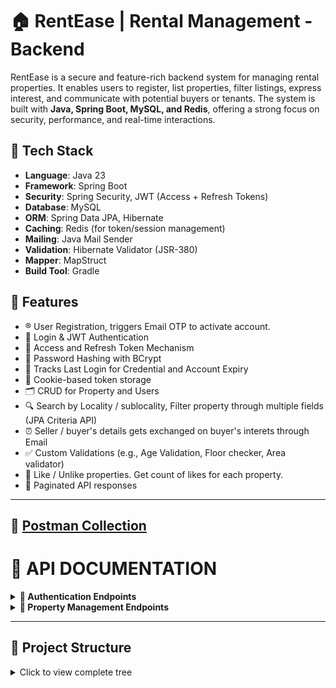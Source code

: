 # 🏠 RentEase | Rental Management - Backend

RentEase is a secure and feature-rich backend system for managing rental properties. It enables users to register, list properties, filter listings, express interest, and communicate with potential buyers or tenants. The system is built with **Java, Spring Boot, MySQL, and Redis**, offering a strong focus on security, performance, and real-time interactions.

## 🔧 Tech Stack

- **Language**: Java 23
- **Framework**: Spring Boot
- **Security**: Spring Security, JWT (Access + Refresh Tokens)
- **Database**: MySQL
- **ORM**: Spring Data JPA, Hibernate
- **Caching**: Redis (for token/session management)
- **Mailing**: Java Mail Sender 
- **Validation**: Hibernate Validator (JSR-380)
- **Mapper**: MapStruct
- **Build Tool**: Gradle

## 🚀 Features

- ®️ User Registration, triggers Email OTP to activate account.
- 🔐 Login & JWT Authentication
- 🔁 Access and Refresh Token Mechanism
- 🧂 Password Hashing with BCrypt
- 🧠 Tracks Last Login for Credential and Account Expiry
- 🍪 Cookie-based token storage
- 🗂️ CRUD for Property and Users
- 🔍 Search by Locality / sublocality, Filter property through multiple fields (JPA Criteria API)
- ⏰ Seller / buyer's details gets exchanged on buyer's interets through Email
- ✅ Custom Validations (e.g., Age Validation, Floor checker, Area validator)
- 🩷 Like / Unlike properties. Get count of likes for each property.
- 📃 Paginated API responses
  
---
## 🔗 [Postman Collection](https://www.postman.com/gurunat16/workspace/rentease-backend/collection/42371256-62dd98d8-b103-47f7-8a5b-18b852c0d33a?action=share&creator=42371256)

# 📃 API DOCUMENTATION
<details>
<summary><strong> 🔐 Authentication Endpoints </strong></summary>
   
### 1. **LOGIN** 

**POST** `/auth/login` 

Authenticate a user - returns access and refresh tokens as cookies.
Include the following properties as *body*:

- `username` - String - Required  
- `password` - String - Required  

#### Request Body
```json
{
    "username": "john_doe123",
    "password": "Abc@1234"
}
```
#### Response(200 OK)
*Tokens generated and returned as cookies.*
 - `accessToken` - Short lived token
 - `refreshToken` - Long lived token
```json
{
    "status": "Success",
    "message": "Tokens generated",
    "payload": {
        "sub": <Token subject>,
        "iat": <Issued at time>,
        "exp": <Expiry time>
    }
}
```

**Tokens at Cookies after login**
![Tokens at Cookies](./screenshots/Tokens%20at%20Cookies%20after%20login.png)

#### Response(401 UNAUTHORIZED)
*Authentication failed due to invalid username or password.*
```json
{
    "code": 401,
    "status": "Unauthorized",
    "message": "Bad Credentials. Authentication failed.",
    "Validation Error": "Invalid username or password"
}
```

#### Response(403 FORBIDDEN)
*The account is locked by default. Email verification is required to activate the account.*
```
{
    "code": 403,
    "status": "Forbidden",
    "message": "Account is locked.",
    "Recovery": "Verify Email OTP to unlock account."
}
```

### 2. **REGISTER** 

**POST**	`/auth/signup`

Register a new user. 
Include the following properties as *body*:

- `firstName` - String - Required  
- `lastName` - String - Optional  
- `dateOfBirth` - LocalDate - Required  
- `gender` - String - Required  
- `username` - String - Required  
- `password` - String - Required  
- `confirmPassword` - String - Required  
- `email` - String - Required  
- `phoneNumber` - String - Required  

#### Request Body JSON
```json
{
    "firstName": "John",
    "lastName": "Doe",
    "dateOfBirth": "1995-08-15",
    "gender": "Male",
    "username": "john_doe123",
    "password": "Abc@1234",
    "confirmPassword": "Abc@1234",
    "email": "john.doe@example.com",
    "phoneNumber": "+911234567890"
}
```

#### Response(200 OK)
*User registration completed successfully.*
```json
{
    "code": 201,
    "status": "Created",
    "message": "User registered successfully. Please verify your email.",
    "Details": "John"
}
```

#### Response(409 CONFLICT)
*Occurs when the Username, Email ID, or Phone Number already exists in the system.*
```json
{
    "code": 409,
    "status": "Conflict",
    "message": "Username already in use.",
    "Recovery": "Retry with different username."
}

{
    "code": 409,
    "status": "Conflict",
    "message": "Email ID already in use.",
    "Recovery": "Try login with existing account."
}

{
    "code": 409,
    "status": "Conflict",
    "message": "Phone Number already in use.",
    "Recovery": "Try login with existing account."
}
```

#### Response(400 BAD REQUEST)
*Registartion failed due to password - confirm password mismatch.*
```json
{
    "code": 400,
    "status": "Bad Request",
    "message": "Password - Confirm Password Mismatch",
    "Recovery": "Password and Confirm Password should be same."
}
```

### 3. **UPDATE** 

**POST**	`/auth/update`

Update user profile details. Authentication required.
Include the following properties as *body*:

- `firstName` - String - Required  
- `lastName` - String - Optional  
- `gender` - String - Required  
- `dateOfBirth` - LocalDate - Required  

#### Request Body JSON
```json
{
    "firstName": "Johnny",
    "lastName": "Doe",
    "gender": "Male",
    "dateOfBirth": "1995-09-15"
}
```

#### Response(200 OK)
*User details updated successfully.*
```json
{
    "code": 200,
    "status": "OK",
    "message": "User Profile updated successfully",
    "Details": "Johnny"
}
```

### 4. **CHANGE PASSWORD** 

**POST**	`/auth/changePassword`

Change user password. Authentication required.
Include the following properties as *body*:

- `oldPassword` - String - Required  
- `password` - String - Required  
- `confirmPassword` - String - Required  

#### Request Body JSON
```json
{
    "oldPassword": "Abc@1234",
    "password": "New@Pass2",
    "confirmPassword": "New@Pass2"
}

```
#### Response(200 OK)
*User password updated successfully.*
```json
{
    "code": 200,
    "status": "OK",
    "message": "Change Password request processed successfully.",
    "Details": "Johnny"
}
```

#### Response(403 FORBIDDEN)
*The provided old password is incorrect.*
```json
{
    "code": 403,
    "status": "Forbidden",
    "message": "Old Password - Incorrect",
    "Recovery": "Enter correct Old Password"
}
```

#### Response(400 BAD REQUEST)
*Updation failed due to password - confirm password mismatch.*
```json
{
    "code": 400,
    "status": "Bad Request",
    "message": "Password - Confirm Password Mismatch",
    "Recovery": "Password and Confirm Password should be same."
}
```

### 5. **PROFILE** 

**GET**	`/auth/profile`

Returns the logged-in user's profile. Authentication required. 

#### Response(200 OK)
*User profile retrieved successfully.*
```json
{
    "code": 200,
    "status": "OK",
    "message": "User profile fetch successful.",
    "Details": {
      "firstName": "Johnny",
      "lastName": "Doe",
      "dateOfBirth": "1995-09-15",
      "gender": "Male",
      "username": "john_doe123",
      "email": "john.doe@example.com",
      "isEmailVerified": true,
      "phoneNumber": "+911234567890",
      "isPhoneNumberVerified": true
}
```

### 6. **DELETE** 

**DELETE**	`/auth/delete`

Deletes the logged-in user's account. Authentication required.

#### Response(200 OK)
*User profile deleted successfully.*
```json
{
    "code": 200,
    "status": "OK",
    "message": "Profile Deleted SuccessFully.",
    "Home": "/app/properties"
}
```

### 7. **GENERATE NEW TOKEN** 

**POST**	`/auth/refreshToken`	

Refresh JWT token - returns access and refresh tokens. 
Include the following properties as *body*:

- `refreshToken` - String - Required  

#### Request Body JSON
```json
{
  "refreshToken": "eyJhbGciOiJIUzI1NiIsInR5cCI6IkpXVCJ9..."
}
```
#### Response(200 OK)
*New access and refresh tokens generated successfully and returned as cookies upon valid refresh token submission.*
```json
{
    "status": "Success",
    "message": "Tokens generated",
    "payload": {
        "sub": "<Token Subject>",
        "iat": <Issued at time>,
        "exp": <Expiry time>
    }
}
```

### 8. **TRIGGER OTP** 

**POST**	`/auth/sendOTP`

Send OTP to email for verification.
Include the following properties as *body*:

- `email` - String - Required

#### Request Body JSON
```json
{
  "email": "john.doe@example.com"
}
```
#### Response(200 OK)
*User email already verified.*
```json
{
    "code": 200,
    "status": "OK",
    "message": "Email Id already verified.",
    "Action": "Continue looking for properties."
}
```
#### Response(200 OK)
*Email OTP sent successfully.*
```json
{
    "code": 200,
    "status": "OK",
    "message": "OTP sent to email successfully.",
    "Action": "Verify the OTP"
}
```

### 9. **VERIFY OTP** 

**POST**	`/auth/verifyEmailOTP`

Verify OTP received on email. 
Include the following properties as *body*:

- `email` - String - Required  
- `otp` - String - Required  

#### Request Body JSON
```json
{
  "email": "john.doe@example.com",
  "otp": "123456"
}
```
#### Response(200 OK)
*Email OTP verified successfully, and the account has been activated.*
```json
{
    "code": 200,
    "status": "OK",
    "message": "Email verified successfully.",
    "Details": "Johnny"
}
```
#### Response(400 BAD REQUEST)
*Invalid or Expired OTP entered.*
```json
{
    "code": 400,
    "status": "Bad Request",
    "message": "Invalid or Expired OTP",
    "Recovery": "Try hitting /auth/sendOTP"
}
```

## Common Validation Error Response

```json
{
    "code": <HttpStatus Code>,
    "status": <HttpStatus Status>,
    "message": "Validation check failed.",
    "Validation Errors": [
        <Error Messages>
    ]
}
```

**User Registration Validation**
![Validations at User Registration](./screenshots/User%20Validation%20Errors.png)

**Custom Age Validation**
![Age Validation](./screenshots/Validation%20of%20data.png)

</details>

<details>
<summary><strong> 🔐 Property Management Endpoints </strong></summary>
  
### 1. **ADD PROPERTY** 

**POST** `/app/add`

Registers a new property with validated details provided. Authentication required.
Include the following properties as *body*:

<details>
<summary>Click to view all fields</summary>

- `title` - String - Required  
- `description` - String - Required  
- `address` - Object - Required  
  - `fullAddress` - String - Required  
  - `subLocality` - String - Required  
  - `locality` - String - Required  
  - `city` - String - Required  
  - `state` - String - Required  
  - `pinCode` - Integer - Required  
  - `latitude` - Double - Required  
  - `longitude` - Double - Required  
- `price` - Object - Required  
  - `expectedPrice` - Double - Required  
  - `isPriceNegotiable` - Boolean - Required  
  - `securityDeposit` - Double - Required  
  - `callForPrice` - Boolean - Required  
  - `bookingAmount` - Double - Optional  
  - `maintenanceFee` - Double - Optional  
  - `maintenanceFeeCycle` - Integer - Optional  
- `bedrooms` - Integer - Required  
- `bathrooms` - Integer - Required  
- `isAttachedBathroom` - Boolean - Required  
- `balconies` - Integer - Required  
- `isAttachedBalcony` - Boolean - Required  
- `propertyFloor` - Integer - Required  
- `totalFloor` - Integer - Required  
- `facing` - String - Required  
- `isMainRoadFacing` - Boolean - Required  
- `buildUpArea` - Integer - Required  
- `carpetArea` - Integer - Required  
- `propertyAge` - Integer - Required  
- `availableFrom` - String (yyyy-MM-dd) - Required  
- `noticePeriodInMonths` - Integer - Required  
- `gatedSecurity` - Boolean - Required  
- `gym` - Boolean - Required  
- `onlyVeg` - Boolean - Required  
- `amenities` - Set<Integer> - Optional (Refer to amenity ID-name map below)  
- `preferredTenants` - Set<PreferredTenants> - Required  
  - PreferredTenants values: `ANYONE`, `FAMILY`, `BACHELOR_MALE`, `BACHELOR_FEMALE`, `COMPANY` 
- `propertyCategory` - PropertyCategory  - Required  
  - PropertyCategory values: `COMMERCIAL`, `RESIDENTIAL`  
- `waterSupply` - WaterSupply  - Required  
  - WaterSupply values: `CORPORATION`, `BOREWELL`, `BOTH`  
- `listingCategory` - ListingCategory - Required  
  - ListingCategory values: `RENT_OR_LEASE`, `SALE`, `PG_OR_HOSTEL`  
- `propertyType` - PropertyType - Required  
  - PropertyType values: `FLAT_OR_APARTMENT`, `RESIDENTIAL_HOUSE`, `VILLA`, `STUDIO_APARTMENT`, `OFFICE_SPACE`, `SHOP`, `SHOWROOM`, `WAREHOUSE_OR_GODOWN`, `INDUSTRY`, `AGRICULTURAL`  
- `furnishedStatus` - FurnishedStatus - Required  
  - FurnishedStatus values: `FURNISHED`, `UNFURNISHED`, `SEMI_FURNISHED`  
- `possessionStatus` - PossessionStatus - Required  
  - PossessionStatus values: `UNDER_CONSTRUCTION`, `READY_TO_MOVE`  
- `parking` - Parking - Required  
  - Parking values: `CAR`, `BIKE`, `BOTH`, `NONE`
</details>

**AMENTIY TABLE**
 ```
| ID | Amenity                |
| -- | ---------------------- |
| 1  | Lift                   |
| 2  | Internet Services      |
| 3  | Air Conditioner        |
| 4  | Club House             |
| 5  | Intercom               |
| 6  | Children Play Area     |
| 7  | Fire Safety            |
| 8  | Servant Room           |
| 9  | Shopping Center        |
| 10 | Gas Pipeline           |
| 11 | Park                   |
| 12 | Rain Water Harvesting  |
| 13 | Sewage Treatment Plant |
| 14 | House Keeping          |
| 15 | Power Backup           |
| 16 | Visitor Parking        |
```

#### Request Body

<details>
<summary>Click to expand</summary>
  
```json
{
  "title": "Spacious 2BHK near Palace",
  "description": "A beautiful and spacious 2BHK apartment with all modern amenities, close to metro and schools.",
  "address": {
    "fullAddress": "No. 24, Sunrise Residency, MG Road, Near Metro Station",
    "subLocality": "Indira Nagar",
    "locality": "MG Road",
    "city": "Bangalore",
    "state": "Karnataka",
    "pinCode": 560001,
    "latitude": 12.9716,
    "longitude": 77.5946
  },
  "price": {
    "expectedPrice": 25000.0,
    "isPriceNegotiable": true,
    "securityDeposit": 50000.0,
    "callForPrice": false,
    "bookingAmount": 10000.0,
    "maintenanceFee": 1500.0,
    "maintenanceFeeCycle": 1
  },
  "bedrooms": 2,
  "bathrooms": 2,
  "isAttachedBathroom": true,
  "balconies": 1,
  "isAttachedBalcony": true,
  "propertyFloor": 3,
  "totalFloor": 5,
  "facing": "East",
  "isMainRoadFacing": false,
  "buildUpArea": 1200,
  "carpetArea": 1000,
  "propertyAge": 5,
  "availableFrom": "2025-06-01",
  "noticePeriodInMonths": 2,
  "gatedSecurity": true,
  "gym": true,
  "onlyVeg": false,
  "amenities": [1, 2, 3],
  "preferredTenants": ["FAMILY", "BACHELOR_FEMALE"],
  "propertyCategory": "RESIDENTIAL",
  "waterSupply": "BOTH",
  "listingCategory": "RENT_OR_LEASE",
  "propertyType": "FLAT_OR_APARTMENT",
  "furnishedStatus": "SEMI_FURNISHED",
  "possessionStatus": "READY_TO_MOVE",
  "parking": "BOTH"
}

```
</details>

#### Response(200 OK)
*Property created successfully.*
```json
{
    "code": 201,
    "status": "Created",
    "message": "Property created successfully.",
    "Details": "Spacious 2BHK near Palace"
}
```

#### Response(400 BAD REQUEST)
*Invalid Amenity ID given.*
```json
{
    "code": 400,
    "status": "Bad Request",
    "message": "Amenity not found.",
    "Recovery": "Try providing the correct amenity Id."
}
```

#### Response(400 BAD REQUEST)
*Duplicate property cannot be created.*
```json
{
    "code": 400,
    "status": "Bad Request",
    "message": "Duplicate Entry found.",
    "Recovery": "Try adding different entry. Not the same one 🙃."
}
```

### 2. **EDIT PROPERTY** 

**POST** `/app/edit`

Updates an existing and own property's information. Authentication required.
Include the following properties as *body*:

<details>
<summary>Click to view all fields</summary>
  
- `id` - Integer - Required  
- `title` - String - Required  
- `description` - String - Required  
- `address` - Object - Required  
  - `fullAddress` - String - Required  
  - `subLocality` - String - Required  
  - `locality` - String - Required  
  - `city` - String - Required  
  - `state` - String - Required  
  - `pinCode` - Integer - Required  
  - `latitude` - Double - Required  
  - `longitude` - Double - Required  
- `price` - Object - Required  
  - `expectedPrice` - Double - Required  
  - `isPriceNegotiable` - Boolean - Required  
  - `securityDeposit` - Double - Required  
  - `callForPrice` - Boolean - Required  
  - `bookingAmount` - Double - Optional  
  - `maintenanceFee` - Double - Optional  
  - `maintenanceFeeCycle` - Integer - Optional  
- `bedrooms` - Integer - Required  
- `bathrooms` - Integer - Required  
- `isAttachedBathroom` - Boolean - Required  
- `balconies` - Integer - Required  
- `isAttachedBalcony` - Boolean - Required  
- `propertyFloor` - Integer - Required  
- `totalFloor` - Integer - Required  
- `facing` - String - Required  
- `isMainRoadFacing` - Boolean - Required  
- `buildUpArea` - Integer - Required  
- `carpetArea` - Integer - Required  
- `propertyAge` - Integer - Required  
- `availableFrom` - String (yyyy-MM-dd) - Required  
- `noticePeriodInMonths` - Integer - Required  
- `gatedSecurity` - Boolean - Required  
- `gym` - Boolean - Required  
- `onlyVeg` - Boolean - Required  
- `amenities` - Set<Integer> - Optional (Refer to amenity ID-name map below)  
- `preferredTenants` - Set<PreferredTenants> - Required  
  - PreferredTenants values: `ANYONE`, `FAMILY`, `BACHELOR_MALE`, `BACHELOR_FEMALE`, `COMPANY` 
- `propertyCategory` - PropertyCategory  - Required  
  - PropertyCategory values: `COMMERCIAL`, `RESIDENTIAL`  
- `waterSupply` - WaterSupply  - Required  
  - WaterSupply values: `CORPORATION`, `BOREWELL`, `BOTH`  
- `listingCategory` - ListingCategory - Required  
  - ListingCategory values: `RENT_OR_LEASE`, `SALE`, `PG_OR_HOSTEL`  
- `propertyType` - PropertyType - Required  
  - PropertyType values: `FLAT_OR_APARTMENT`, `RESIDENTIAL_HOUSE`, `VILLA`, `STUDIO_APARTMENT`, `OFFICE_SPACE`, `SHOP`, `SHOWROOM`, `WAREHOUSE_OR_GODOWN`, `INDUSTRY`, `AGRICULTURAL`  
- `furnishedStatus` - FurnishedStatus - Required  
  - FurnishedStatus values: `FURNISHED`, `UNFURNISHED`, `SEMI_FURNISHED`  
- `possessionStatus` - PossessionStatus - Required  
  - PossessionStatus values: `UNDER_CONSTRUCTION`, `READY_TO_MOVE`  
- `parking` - Parking - Required  
  - Parking values: `CAR`, `BIKE`, `BOTH`, `NONE`
 
</details>
 
**AMENTIY TABLE**
```
| ID | Amenity                |
| -- | ---------------------- |
| 1  | Lift                   |
| 2  | Internet Services      |
| 3  | Air Conditioner        |
| 4  | Club House             |
| 5  | Intercom               |
| 6  | Children Play Area     |
| 7  | Fire Safety            |
| 8  | Servant Room           |
| 9  | Shopping Center        |
| 10 | Gas Pipeline           |
| 11 | Park                   |
| 12 | Rain Water Harvesting  |
| 13 | Sewage Treatment Plant |
| 14 | House Keeping          |
| 15 | Power Backup           |
| 16 | Visitor Parking        |
```

#### Request Body

<details>
<summary>Click to expand</summary>
  
```json
{
  "id": 100,
  "title": "Spacious 2BHK near Mall",
  "description": "A beautiful and spacious 2BHK apartment with all modern amenities, close to metro and schools.",
  "address": {
    "fullAddress": "No. 24, Sunrise Residency, MG Road, Near Metro Station",
    "subLocality": "Indira Nagar",
    "locality": "MG Road",
    "city": "Bangalore",
    "state": "Karnataka",
    "pinCode": 560001,
    "latitude": 12.9716,
    "longitude": 77.5946
  },
  "price": {
    "expectedPrice": 50000.0,
    "isPriceNegotiable": true,
    "securityDeposit": 100000.0,
    "callForPrice": false,
    "bookingAmount": 15000.0,
    "maintenanceFee": 3000.0,
    "maintenanceFeeCycle": 2
  },
  "bedrooms": 2,
  "bathrooms": 2,
  "isAttachedBathroom": true,
  "balconies": 1,
  "isAttachedBalcony": true,
  "propertyFloor": 3,
  "totalFloor": 6,
  "facing": "East",
  "isMainRoadFacing": false,
  "buildUpArea": 1200,
  "carpetArea": 1000,
  "propertyAge": 5,
  "availableFrom": "2025-06-01",
  "noticePeriodInMonths": 2,
  "gatedSecurity": true,
  "gym": true,
  "onlyVeg": false,
  "amenities": [1, 2, 3],
  "preferredTenants": ["FAMILY", "BACHELOR_FEMALE"],
  "propertyCategory": "RESIDENTIAL",
  "waterSupply": "BOTH",
  "listingCategory": "RENT_OR_LEASE",
  "propertyType": "FLAT_OR_APARTMENT",
  "furnishedStatus": "SEMI_FURNISHED",
  "possessionStatus": "READY_TO_MOVE",
  "parking": "BOTH"
}

```

</details>

#### Response(200 OK)
*Property updated successfully.*
```json
{
    "code": 200,
    "status": "OK",
    "message": "Property updated successfully.",
    "Details": "Spacious 2BHK near Mall"
}
```

#### Response(400 BAD REQUEST)
*Invalid Amenity ID given.*
```json
{
    "code": 400,
    "status": "Bad Request",
    "message": "Amenity not found.",
    "Recovery": "Try providing the correct amenity Id."
}
```

#### Response(400 BAD REQUEST)
*Try editing others or non-existing property.*
```json
{
    "code": 400,
    "status": "Bad Request",
    "message": "Property with that Id doesn't exists.",
    "Recovery": "Confirm the property Id."
}
```

### 3. **VIEW PROPERTY DETAILS** 

**POST** `/app/view`

Retrieves detailed information about a specific property using its ID. Authentication required.
Include the following properties as *body*:

- `id` - Integer - Required  

#### Request Body
```json
{
  "id": 100
}
```

#### Response(200 OK)
*Property details fetched successfully.*

<details>
<summary>Click to expand</summary>
  
```json
{
    "code": 200,
    "status": "OK",
    "message": "Property fetched successfully.",
    "Details": {
        "id": 100,
        "title": "Spacious 2BHK near Mall",
        "description": "A beautiful and spacious 2BHK apartment with all modern amenities, close to metro and schools.",
        "address": {
            "fullAddress": "No. 24, Sunrise Residency, MG Road, Near Metro Station",
            "subLocality": "Indira Nagar",
            "locality": "MG Road",
            "city": "Bangalore",
            "state": "Karnataka",
            "pinCode": 560001,
            "latitude": 12.9716,
            "longitude": 77.5946
        },
        "price": {
            "expectedPrice": 50000.0,
            "isPriceNegotiable": true,
            "securityDeposit": 100000.0,
            "callForPrice": false,
            "bookingAmount": 15000.0,
            "maintenanceFee": 3000.0,
            "maintenanceFeeCycle": 2
        },
        "bedrooms": 2,
        "bathrooms": 2,
        "isAttachedBathroom": true,
        "balconies": 1,
        "isAttachedBalcony": true,
        "propertyFloor": 3,
        "totalFloor": 6,
        "facing": "East",
        "isMainRoadFacing": false,
        "buildUpArea": 1200,
        "carpetArea": 1000,
        "propertyAge": 5,
        "availableFrom": "2025-06-01",
        "noticePeriodInMonths": 2,
        "gatedSecurity": true,
        "gym": true,
        "onlyVeg": false,
        "amenities": [
            "Air Conditioner",
            "Internet Services",
            "Lift"
        ],
        "preferredTenants": [
            "BACHELOR_FEMALE",
            "FAMILY"
        ],
        "propertyCategory": "RESIDENTIAL",
        "waterSupply": "BOTH",
        "listingCategory": "RENT_OR_LEASE",
        "propertyType": "FLAT_OR_APARTMENT",
        "furnishedStatus": "SEMI_FURNISHED",
        "possessionStatus": "READY_TO_MOVE",
        "parking": "BOTH"
    }
}
```

</details>

#### Response(400 BAD REQUEST)
*Try fetching non-existing property.*
```json
{
    "code": 400,
    "status": "Bad Request",
    "message": "Property with that Id doesn't exists.",
    "Recovery": "Confirm the property Id."
}
```

### 4. **VIEW MY PROPERTIES** 

**GET** `/app/myProperties`

Returns a paginated list of all properties added by that user. Authentication required.
Include the following properties as *query parameters*:

- `page` - Integer - Optional  
- `size` - Integer - Optional
- `sort` - String  - Optional (can be used multiple times for multi-field sorting)

**Default Values(If not provided)**
- `page` : 0  
- `size` : 20
- `sort` : No sorting applied

#### Request URL
```json
{
    GET /app/myProperties?page=0&size=6&sort=price.expectedPrice,desc&sort=bedrooms,asc
}
```

#### Response(200 OK)
*Fetched all properties of the user with pageable support.*

<details>
<summary>Click to expand</summary>
  
```json
{
    "code": 200,
    "status": "OK",
    "message": "Your Properties fetched successfully.",
    "Details": {
        "content": [
            {
                "id": 100,
                "title": "Spacious 2BHK near Mall",
                "description": "A beautiful and spacious 2BHK apartment with all modern amenities, close to metro and schools.",
                "address": {
                    "fullAddress": "No. 24, Sunrise Residency, MG Road, Near Metro Station",
                    "subLocality": "Indira Nagar",
                    "locality": "MG Road",
                    "city": "Bangalore",
                    "state": "Karnataka",
                    "pinCode": 560001,
                    "latitude": 12.9716,
                    "longitude": 77.5946
                },
                "price": {
                    "expectedPrice": 50000.0,
                    "isPriceNegotiable": true,
                    "securityDeposit": 100000.0,
                    "callForPrice": false,
                    "bookingAmount": 15000.0,
                    "maintenanceFee": 3000.0,
                    "maintenanceFeeCycle": 2
                },
                "bedrooms": 2,
                "bathrooms": 2,
                "isAttachedBathroom": true,
                "balconies": 1,
                "isAttachedBalcony": true,
                "propertyFloor": 3,
                "totalFloor": 6,
                "facing": "East",
                "isMainRoadFacing": false,
                "buildUpArea": 1200,
                "carpetArea": 1000,
                "propertyAge": 5,
                "availableFrom": "2025-06-01",
                "noticePeriodInMonths": 2,
                "gatedSecurity": true,
                "gym": true,
                "onlyVeg": false,
                "amenities": [
                    "Air Conditioner",
                    "Internet Services",
                    "Lift"
                ],
                "preferredTenants": [
                    "BACHELOR_FEMALE",
                    "FAMILY"
                ],
                "propertyCategory": "RESIDENTIAL",
                "waterSupply": "BOTH",
                "listingCategory": "RENT_OR_LEASE",
                "propertyType": "FLAT_OR_APARTMENT",
                "furnishedStatus": "SEMI_FURNISHED",
                "possessionStatus": "READY_TO_MOVE",
                "parking": "BOTH"
            }
        ],
        "pageable": {
            "pageNumber": 0,
            "pageSize": 6,
            "sort": {
                "empty": false,
                "unsorted": false,
                "sorted": true
            },
            "offset": 0,
            "unpaged": false,
            "paged": true
        },
        "last": true,
        "totalElements": 1,
        "totalPages": 1,
        "first": true,
        "size": 6,
        "number": 0,
        "sort": {
            "empty": false,
            "unsorted": false,
            "sorted": true
        },
        "numberOfElements": 1,
        "empty": false
    }
}
```

</details>

#### Response(400 BAD REQUEST)
*Occurs when the user not listed any property.*
```json
{
    "code": 400,
    "status": "Bad Request",
    "message": "You haven't listed any property.",
    "Recovery": "Add your first property for free by clicking '+' button."
}
```

### 5. **VIEW ALL PROPERTIES** 

**GET** `/app/properties`

Returns a paginated list of all active properties listed on the platform.
Include the following properties as *query parameters*:

- `page` - Integer - Optional  
- `size` - Integer - Optional
- `sort` - String  - Optional (can be used multiple times for multi-field sorting)

**Default Values(If not provided)**
- `page` : 0  
- `size` : 20
- `sort` : No sorting applied

#### Request URL
```json
{
    GET /app/properties?page=0&size=6&sort=price.expectedPrice,desc&sort=bedrooms,asc
}
```

#### Response(200 OK)
*Fetched all properties available on the platform with pageable support.*

<details>
<summary>Click to expand</summary>
  
```json
{
    "code": 200,
    "status": "OK",
    "message": "Properties fetched successfully.",
    "Details": {
        "content": [
            {
                "id": 47,
                "title": "3BHK Villa",
                "description": "Spacious and well-ventilated property located near Guindy with easy access to all essentials.",
                "address": {
                    "fullAddress": "No. 862, Garden Street",
                    "subLocality": "Arcot Road",
                    "locality": "Ambattur",
                    "city": "Chennai",
                    "state": "Tamilnadu",
                    "pinCode": 600009,
                    "latitude": 12.885935,
                    "longitude": 80.207968
                },
                "price": {
                    "expectedPrice": 199262.0,
                    "isPriceNegotiable": false,
                    "securityDeposit": 484186.0,
                    "callForPrice": false,
                    "bookingAmount": 71869.0,
                    "maintenanceFee": 9048.0,
                    "maintenanceFeeCycle": 4
                },
                "bedrooms": 2,
                "bathrooms": 3,
                "isAttachedBathroom": false,
                "balconies": 2,
                "isAttachedBalcony": false,
                "propertyFloor": 1,
                "totalFloor": 2,
                "facing": "West",
                "isMainRoadFacing": true,
                "buildUpArea": 3246,
                "carpetArea": 627,
                "propertyAge": 3,
                "availableFrom": "2025-07-01",
                "noticePeriodInMonths": 2,
                "gatedSecurity": false,
                "gym": true,
                "onlyVeg": false,
                "amenities": [
                    "Fire Safety",
                    "Visitor Parking",
                    "Rain Water Harvesting",
                    "Intercom"
                ],
                "preferredTenants": [
                    "COMPANY",
                    "FAMILY"
                ],
                "propertyCategory": "RESIDENTIAL",
                "waterSupply": "BOTH",
                "listingCategory": "SALE",
                "propertyType": "VILLA",
                "furnishedStatus": "SEMI_FURNISHED",
                "possessionStatus": "UNDER_CONSTRUCTION",
                "parking": "NONE"
            },
            {
                "id": 34,
                "title": "2BHK Apartment",
                "description": "Spacious and well-ventilated property located near T. Nagar with easy access to all essentials.",
                "address": {
                    "fullAddress": "No. 946, Sunset Street",
                    "subLocality": "ECR",
                    "locality": "Kodambakkam",
                    "city": "Chennai",
                    "state": "Tamilnadu",
                    "pinCode": 600059,
                    "latitude": 12.910196,
                    "longitude": 80.20698
                },
                "price": {
                    "expectedPrice": 198586.0,
                    "isPriceNegotiable": true,
                    "securityDeposit": 607815.0,
                    "callForPrice": true,
                    "bookingAmount": 58664.0,
                    "maintenanceFee": 9682.0,
                    "maintenanceFeeCycle": 3
                },
                "bedrooms": 4,
                "bathrooms": 1,
                "isAttachedBathroom": false,
                "balconies": 0,
                "isAttachedBalcony": false,
                "propertyFloor": 5,
                "totalFloor": 12,
                "facing": "West",
                "isMainRoadFacing": false,
                "buildUpArea": 6282,
                "carpetArea": 2167,
                "propertyAge": 29,
                "availableFrom": "2025-06-02",
                "noticePeriodInMonths": 2,
                "gatedSecurity": false,
                "gym": false,
                "onlyVeg": false,
                "amenities": [
                    "Servant Room",
                    "Fire Safety",
                    "House Keeping"
                ],
                "preferredTenants": [
                    "BACHELOR_MALE"
                ],
                "propertyCategory": "RESIDENTIAL",
                "waterSupply": "CORPORATION",
                "listingCategory": "PG_OR_HOSTEL",
                "propertyType": "WAREHOUSE_OR_GODOWN",
                "furnishedStatus": "SEMI_FURNISHED",
                "possessionStatus": "READY_TO_MOVE",
                "parking": "BIKE"
            },
            {
                "id": 44,
                "title": "1BHK Villa",
                "description": "Beautifully constructed property located near T. Nagar with easy access to all essentials.",
                "address": {
                    "fullAddress": "No. 564, Lake View Street",
                    "subLocality": "Poonamallee High Road",
                    "locality": "Mylapore",
                    "city": "Chennai",
                    "state": "Tamilnadu",
                    "pinCode": 600009,
                    "latitude": 12.880334,
                    "longitude": 80.20258
                },
                "price": {
                    "expectedPrice": 197701.0,
                    "isPriceNegotiable": true,
                    "securityDeposit": 449998.0,
                    "callForPrice": false,
                    "bookingAmount": 38482.0,
                    "maintenanceFee": 14128.0,
                    "maintenanceFeeCycle": 4
                },
                "bedrooms": 1,
                "bathrooms": 2,
                "isAttachedBathroom": true,
                "balconies": 2,
                "isAttachedBalcony": true,
                "propertyFloor": 0,
                "totalFloor": 3,
                "facing": "East",
                "isMainRoadFacing": false,
                "buildUpArea": 7356,
                "carpetArea": 565,
                "propertyAge": 19,
                "availableFrom": "2025-07-02",
                "noticePeriodInMonths": 3,
                "gatedSecurity": true,
                "gym": true,
                "onlyVeg": true,
                "amenities": [
                    "House Keeping",
                    "Visitor Parking",
                    "Internet Services",
                    "Rain Water Harvesting",
                    "Gas Pipeline",
                    "Children Play Area",
                    "Shopping Center"
                ],
                "preferredTenants": [
                    "BACHELOR_MALE"
                ],
                "propertyCategory": "COMMERCIAL",
                "waterSupply": "BOTH",
                "listingCategory": "SALE",
                "propertyType": "RESIDENTIAL_HOUSE",
                "furnishedStatus": "UNFURNISHED",
                "possessionStatus": "READY_TO_MOVE",
                "parking": "CAR"
            },
            {
                "id": 25,
                "title": "Studio House",
                "description": "Spacious and well-ventilated property located near Guindy with easy access to all essentials.",
                "address": {
                    "fullAddress": "No. 968, Garden Street",
                    "subLocality": "Mount Road",
                    "locality": "Nungambakkam",
                    "city": "Chennai",
                    "state": "Tamilnadu",
                    "pinCode": 600093,
                    "latitude": 12.84518,
                    "longitude": 80.147389
                },
                "price": {
                    "expectedPrice": 196562.0,
                    "isPriceNegotiable": false,
                    "securityDeposit": 72496.0,
                    "callForPrice": false,
                    "bookingAmount": 36511.0,
                    "maintenanceFee": 7605.0,
                    "maintenanceFeeCycle": 4
                },
                "bedrooms": 4,
                "bathrooms": 1,
                "isAttachedBathroom": true,
                "balconies": 2,
                "isAttachedBalcony": true,
                "propertyFloor": 5,
                "totalFloor": 8,
                "facing": "South",
                "isMainRoadFacing": false,
                "buildUpArea": 3900,
                "carpetArea": 2483,
                "propertyAge": 4,
                "availableFrom": "2025-06-18",
                "noticePeriodInMonths": 1,
                "gatedSecurity": false,
                "gym": false,
                "onlyVeg": true,
                "amenities": [
                    "Rain Water Harvesting",
                    "Gas Pipeline",
                    "Power Backup",
                    "Lift"
                ],
                "preferredTenants": [
                    "COMPANY",
                    "BACHELOR_FEMALE"
                ],
                "propertyCategory": "COMMERCIAL",
                "waterSupply": "BOREWELL",
                "listingCategory": "SALE",
                "propertyType": "WAREHOUSE_OR_GODOWN",
                "furnishedStatus": "UNFURNISHED",
                "possessionStatus": "READY_TO_MOVE",
                "parking": "BOTH"
            },
            {
                "id": 14,
                "title": "2BHK House",
                "description": "Recently renovated property located near Velachery with easy access to all essentials.",
                "address": {
                    "fullAddress": "No. 810, Garden Street",
                    "subLocality": "Arcot Road",
                    "locality": "Porur",
                    "city": "Chennai",
                    "state": "Tamilnadu",
                    "pinCode": 600059,
                    "latitude": 12.83318,
                    "longitude": 80.242914
                },
                "price": {
                    "expectedPrice": 196429.0,
                    "isPriceNegotiable": false,
                    "securityDeposit": 977946.0,
                    "callForPrice": true,
                    "bookingAmount": 89255.0,
                    "maintenanceFee": 5822.0,
                    "maintenanceFeeCycle": 2
                },
                "bedrooms": 2,
                "bathrooms": 1,
                "isAttachedBathroom": true,
                "balconies": 1,
                "isAttachedBalcony": true,
                "propertyFloor": 0,
                "totalFloor": 3,
                "facing": "West",
                "isMainRoadFacing": false,
                "buildUpArea": 6017,
                "carpetArea": 1782,
                "propertyAge": 10,
                "availableFrom": "2025-06-27",
                "noticePeriodInMonths": 3,
                "gatedSecurity": true,
                "gym": false,
                "onlyVeg": false,
                "amenities": [
                    "Air Conditioner",
                    "House Keeping",
                    "Power Backup",
                    "Park"
                ],
                "preferredTenants": [
                    "BACHELOR_MALE",
                    "ANYONE",
                    "FAMILY"
                ],
                "propertyCategory": "COMMERCIAL",
                "waterSupply": "BOREWELL",
                "listingCategory": "PG_OR_HOSTEL",
                "propertyType": "INDUSTRY",
                "furnishedStatus": "UNFURNISHED",
                "possessionStatus": "READY_TO_MOVE",
                "parking": "NONE"
            },
            {
                "id": 19,
                "title": "2BHK House",
                "description": "Spacious and well-ventilated property located near Mogappair with easy access to all essentials.",
                "address": {
                    "fullAddress": "No. 915, Garden Street",
                    "subLocality": "OMR",
                    "locality": "Adyar",
                    "city": "Chennai",
                    "state": "Tamilnadu",
                    "pinCode": 600080,
                    "latitude": 13.195095,
                    "longitude": 80.249122
                },
                "price": {
                    "expectedPrice": 186523.0,
                    "isPriceNegotiable": false,
                    "securityDeposit": 307257.0,
                    "callForPrice": false,
                    "bookingAmount": 82476.0,
                    "maintenanceFee": 13226.0,
                    "maintenanceFeeCycle": 2
                },
                "bedrooms": 1,
                "bathrooms": 2,
                "isAttachedBathroom": false,
                "balconies": 2,
                "isAttachedBalcony": false,
                "propertyFloor": 6,
                "totalFloor": 9,
                "facing": "West",
                "isMainRoadFacing": false,
                "buildUpArea": 6031,
                "carpetArea": 1442,
                "propertyAge": 3,
                "availableFrom": "2025-05-21",
                "noticePeriodInMonths": 1,
                "gatedSecurity": false,
                "gym": false,
                "onlyVeg": false,
                "amenities": [
                    "Internet Services",
                    "Rain Water Harvesting",
                    "Gas Pipeline",
                    "Children Play Area",
                    "Shopping Center",
                    "Club House",
                    "Lift",
                    "Intercom"
                ],
                "preferredTenants": [
                    "BACHELOR_FEMALE"
                ],
                "propertyCategory": "COMMERCIAL",
                "waterSupply": "BOREWELL",
                "listingCategory": "PG_OR_HOSTEL",
                "propertyType": "AGRICULTURAL",
                "furnishedStatus": "FURNISHED",
                "possessionStatus": "READY_TO_MOVE",
                "parking": "CAR"
            }
        ],
        "pageable": {
            "pageNumber": 0,
            "pageSize": 6,
            "sort": {
                "empty": false,
                "sorted": true,
                "unsorted": false
            },
            "offset": 0,
            "paged": true,
            "unpaged": false
        },
        "last": false,
        "totalElements": 51,
        "totalPages": 9,
        "first": true,
        "size": 6,
        "number": 0,
        "sort": {
            "empty": false,
            "sorted": true,
            "unsorted": false
        },
        "numberOfElements": 6,
        "empty": false
    }
}
```

</details>

#### Response(404 NOT FOUND)
*Occurs when there are no properties available in the platform.*
```json
{
    "code": 404,
    "status": "Not Found",
    "message": "No properties available.",
    "Recovery": "Please try again after some time."
}
```

### 6. **DELETE PROPERTY** 

**POST** `/app/delete`

Deletes a specific property listed by that user, identified via property ID. Authentication required.
Include the following properties as *body*:

- `id` - Integer - Required  

#### Request Body
```json
{
    "id": 100
}
```

### Response(200 OK)
*Deleted the property of the user.*
```json
{
    "code": 200,
    "status": "OK",
    "message": "Property deleted successfully.",
    "Home": "/app/properties"
}
```

#### Response(404 NOT FOUND)
*Try deleting others or non-existing property.*
```json
{
    "code": 404,
    "status": "Not Found",
    "message": "Property not found.",
    "Home": "/app/properties"
}
```

### 7. **SEARCH BY LOCALITY** 

**GET** `/app/localitySearch/{locality}`

Searches for properties in the specified locality with pagination support.
Include the following properties as *query parameter*:

- `locality` - String - Required 

#### Request URL
```json
{
    GET /app/localitySearch/Poonamallee High Road?page=0&size=6&sort=price.expectedPrice,asc&sort=bedrooms,asc
}
```

#### Response(200 OK)
*Fetched all properties available on the given locality with pageable support.*

<details>
<summary>Click to expand</summary>
  
```json
{
    "code": 200,
    "status": "OK",
    "message": "Properties at Poonamallee High Road fetched successfully.",
    "Details": {
        "content": [
            {
                "id": 41,
                "title": "3BHK House",
                "description": "Spacious and well-ventilated property located near Ambattur with easy access to all essentials.",
                "address": {
                    "fullAddress": "No. 973, Garden Street",
                    "subLocality": "Poonamallee High Road",
                    "locality": "Ambattur",
                    "city": "Chennai",
                    "state": "Tamilnadu",
                    "pinCode": 600038,
                    "latitude": 13.110826,
                    "longitude": 80.185496
                },
                "price": {
                    "expectedPrice": 53963.0,
                    "isPriceNegotiable": false,
                    "securityDeposit": 269405.0,
                    "callForPrice": true,
                    "bookingAmount": 94641.0,
                    "maintenanceFee": 14588.0,
                    "maintenanceFeeCycle": 3
                },
                "bedrooms": 4,
                "bathrooms": 1,
                "isAttachedBathroom": false,
                "balconies": 1,
                "isAttachedBalcony": false,
                "propertyFloor": 3,
                "totalFloor": 3,
                "facing": "West",
                "isMainRoadFacing": false,
                "buildUpArea": 706,
                "carpetArea": 606,
                "propertyAge": 28,
                "availableFrom": "2025-06-07",
                "noticePeriodInMonths": 2,
                "gatedSecurity": true,
                "gym": false,
                "onlyVeg": false,
                "amenities": [
                    "Visitor Parking",
                    "Internet Services",
                    "Rain Water Harvesting",
                    "Gas Pipeline",
                    "Sewage Treatment Plant",
                    "Club House",
                    "Lift"
                ],
                "preferredTenants": [
                    "ANYONE"
                ],
                "propertyCategory": "RESIDENTIAL",
                "waterSupply": "BOTH",
                "listingCategory": "PG_OR_HOSTEL",
                "propertyType": "WAREHOUSE_OR_GODOWN",
                "furnishedStatus": "UNFURNISHED",
                "possessionStatus": "READY_TO_MOVE",
                "parking": "CAR"
            },
            {
                "id": 17,
                "title": "2BHK Villa",
                "description": "Spacious and well-ventilated property located near Guindy with easy access to all essentials.",
                "address": {
                    "fullAddress": "No. 782, Lake View Street",
                    "subLocality": "Poonamallee High Road",
                    "locality": "Kodambakkam",
                    "city": "Chennai",
                    "state": "Tamilnadu",
                    "pinCode": 600038,
                    "latitude": 12.890807,
                    "longitude": 80.188726
                },
                "price": {
                    "expectedPrice": 71794.0,
                    "isPriceNegotiable": false,
                    "securityDeposit": 668402.0,
                    "callForPrice": false,
                    "bookingAmount": 58340.0,
                    "maintenanceFee": 3059.0,
                    "maintenanceFeeCycle": 3
                },
                "bedrooms": 4,
                "bathrooms": 3,
                "isAttachedBathroom": true,
                "balconies": 2,
                "isAttachedBalcony": false,
                "propertyFloor": 3,
                "totalFloor": 10,
                "facing": "West",
                "isMainRoadFacing": true,
                "buildUpArea": 7469,
                "carpetArea": 2131,
                "propertyAge": 1,
                "availableFrom": "2025-06-15",
                "noticePeriodInMonths": 6,
                "gatedSecurity": false,
                "gym": true,
                "onlyVeg": false,
                "amenities": [
                    "Gas Pipeline",
                    "Sewage Treatment Plant",
                    "Shopping Center",
                    "Club House",
                    "Park",
                    "Intercom"
                ],
                "preferredTenants": [
                    "ANYONE",
                    "FAMILY"
                ],
                "propertyCategory": "RESIDENTIAL",
                "waterSupply": "BOREWELL",
                "listingCategory": "SALE",
                "propertyType": "AGRICULTURAL",
                "furnishedStatus": "SEMI_FURNISHED",
                "possessionStatus": "READY_TO_MOVE",
                "parking": "BOTH"
            },
            {
                "id": 5,
                "title": "3BHK Villa",
                "description": "Spacious and well-ventilated property located near Thiruvanmiyur with easy access to all essentials.",
                "address": {
                    "fullAddress": "No. 145, Sunset Street",
                    "subLocality": "Poonamallee High Road",
                    "locality": "Anna Nagar",
                    "city": "Chennai",
                    "state": "Tamilnadu",
                    "pinCode": 600082,
                    "latitude": 12.813217,
                    "longitude": 80.299913
                },
                "price": {
                    "expectedPrice": 99944.0,
                    "isPriceNegotiable": false,
                    "securityDeposit": 147959.0,
                    "callForPrice": false,
                    "bookingAmount": 47571.0,
                    "maintenanceFee": 11926.0,
                    "maintenanceFeeCycle": 4
                },
                "bedrooms": 2,
                "bathrooms": 2,
                "isAttachedBathroom": true,
                "balconies": 1,
                "isAttachedBalcony": true,
                "propertyFloor": 12,
                "totalFloor": 12,
                "facing": "North",
                "isMainRoadFacing": true,
                "buildUpArea": 3667,
                "carpetArea": 1973,
                "propertyAge": 0,
                "availableFrom": "2025-05-15",
                "noticePeriodInMonths": 6,
                "gatedSecurity": false,
                "gym": false,
                "onlyVeg": true,
                "amenities": [
                    "Air Conditioner",
                    "House Keeping",
                    "Visitor Parking",
                    "Internet Services",
                    "Gas Pipeline",
                    "Sewage Treatment Plant",
                    "Park",
                    "Intercom"
                ],
                "preferredTenants": [
                    "ANYONE",
                    "FAMILY"
                ],
                "propertyCategory": "RESIDENTIAL",
                "waterSupply": "BOTH",
                "listingCategory": "PG_OR_HOSTEL",
                "propertyType": "STUDIO_APARTMENT",
                "furnishedStatus": "FURNISHED",
                "possessionStatus": "UNDER_CONSTRUCTION",
                "parking": "BIKE"
            },
            {
                "id": 30,
                "title": "1BHK House",
                "description": "Spacious and well-ventilated property located near Porur with easy access to all essentials.",
                "address": {
                    "fullAddress": "No. 235, Sunset Street",
                    "subLocality": "Poonamallee High Road",
                    "locality": "Thiruvanmiyur",
                    "city": "Chennai",
                    "state": "Tamilnadu",
                    "pinCode": 600086,
                    "latitude": 13.061118,
                    "longitude": 80.228444
                },
                "price": {
                    "expectedPrice": 150596.0,
                    "isPriceNegotiable": false,
                    "securityDeposit": 512122.0,
                    "callForPrice": true,
                    "bookingAmount": 68748.0,
                    "maintenanceFee": 2412.0,
                    "maintenanceFeeCycle": 4
                },
                "bedrooms": 2,
                "bathrooms": 3,
                "isAttachedBathroom": false,
                "balconies": 1,
                "isAttachedBalcony": true,
                "propertyFloor": 4,
                "totalFloor": 9,
                "facing": "East",
                "isMainRoadFacing": true,
                "buildUpArea": 939,
                "carpetArea": 528,
                "propertyAge": 5,
                "availableFrom": "2025-06-27",
                "noticePeriodInMonths": 1,
                "gatedSecurity": true,
                "gym": false,
                "onlyVeg": false,
                "amenities": [
                    "Gas Pipeline",
                    "Sewage Treatment Plant",
                    "Power Backup",
                    "Lift",
                    "Intercom"
                ],
                "preferredTenants": [
                    "BACHELOR_MALE",
                    "BACHELOR_FEMALE"
                ],
                "propertyCategory": "COMMERCIAL",
                "waterSupply": "BOTH",
                "listingCategory": "SALE",
                "propertyType": "RESIDENTIAL_HOUSE",
                "furnishedStatus": "UNFURNISHED",
                "possessionStatus": "UNDER_CONSTRUCTION",
                "parking": "BOTH"
            },
            {
                "id": 42,
                "title": "2BHK Villa",
                "description": "Recently renovated property located near Perambur with easy access to all essentials.",
                "address": {
                    "fullAddress": "No. 191, Sunset Street",
                    "subLocality": "Poonamallee High Road",
                    "locality": "Guindy",
                    "city": "Chennai",
                    "state": "Tamilnadu",
                    "pinCode": 600035,
                    "latitude": 12.984366,
                    "longitude": 80.159396
                },
                "price": {
                    "expectedPrice": 170306.0,
                    "isPriceNegotiable": true,
                    "securityDeposit": 780366.0,
                    "callForPrice": true,
                    "bookingAmount": 94610.0,
                    "maintenanceFee": 7655.0,
                    "maintenanceFeeCycle": 1
                },
                "bedrooms": 4,
                "bathrooms": 1,
                "isAttachedBathroom": false,
                "balconies": 2,
                "isAttachedBalcony": false,
                "propertyFloor": 0,
                "totalFloor": 2,
                "facing": "East",
                "isMainRoadFacing": false,
                "buildUpArea": 2008,
                "carpetArea": 1434,
                "propertyAge": 20,
                "availableFrom": "2025-06-21",
                "noticePeriodInMonths": 2,
                "gatedSecurity": true,
                "gym": false,
                "onlyVeg": true,
                "amenities": [
                    "Internet Services",
                    "Gas Pipeline",
                    "Children Play Area",
                    "Park",
                    "Intercom"
                ],
                "preferredTenants": [
                    "BACHELOR_MALE",
                    "BACHELOR_FEMALE",
                    "FAMILY"
                ],
                "propertyCategory": "RESIDENTIAL",
                "waterSupply": "BOREWELL",
                "listingCategory": "PG_OR_HOSTEL",
                "propertyType": "FLAT_OR_APARTMENT",
                "furnishedStatus": "FURNISHED",
                "possessionStatus": "READY_TO_MOVE",
                "parking": "BIKE"
            },
            {
                "id": 4,
                "title": "Studio Villa",
                "description": "Spacious and well-ventilated property located near Porur with easy access to all essentials.",
                "address": {
                    "fullAddress": "No. 387, Garden Street",
                    "subLocality": "Poonamallee High Road",
                    "locality": "Porur",
                    "city": "Chennai",
                    "state": "Tamilnadu",
                    "pinCode": 600095,
                    "latitude": 12.849376,
                    "longitude": 80.163826
                },
                "price": {
                    "expectedPrice": 178366.0,
                    "isPriceNegotiable": false,
                    "securityDeposit": 993769.0,
                    "callForPrice": false,
                    "bookingAmount": 51189.0,
                    "maintenanceFee": 12824.0,
                    "maintenanceFeeCycle": 2
                },
                "bedrooms": 2,
                "bathrooms": 2,
                "isAttachedBathroom": true,
                "balconies": 2,
                "isAttachedBalcony": true,
                "propertyFloor": 2,
                "totalFloor": 2,
                "facing": "West",
                "isMainRoadFacing": true,
                "buildUpArea": 3991,
                "carpetArea": 3924,
                "propertyAge": 26,
                "availableFrom": "2025-05-17",
                "noticePeriodInMonths": 3,
                "gatedSecurity": true,
                "gym": false,
                "onlyVeg": true,
                "amenities": [
                    "Fire Safety",
                    "Visitor Parking",
                    "Power Backup",
                    "Shopping Center",
                    "Park",
                    "Intercom"
                ],
                "preferredTenants": [
                    "BACHELOR_FEMALE"
                ],
                "propertyCategory": "RESIDENTIAL",
                "waterSupply": "CORPORATION",
                "listingCategory": "PG_OR_HOSTEL",
                "propertyType": "SHOWROOM",
                "furnishedStatus": "UNFURNISHED",
                "possessionStatus": "UNDER_CONSTRUCTION",
                "parking": "NONE"
            }
        ],
        "pageable": {
            "pageNumber": 0,
            "pageSize": 6,
            "sort": {
                "empty": false,
                "sorted": true,
                "unsorted": false
            },
            "offset": 0,
            "paged": true,
            "unpaged": false
        },
        "last": false,
        "totalElements": 8,
        "totalPages": 2,
        "first": true,
        "size": 6,
        "number": 0,
        "sort": {
            "empty": false,
            "sorted": true,
            "unsorted": false
        },
        "numberOfElements": 6,
        "empty": false
    }
}
```

</details>

#### Response(400 NOT FOUND)
*Occurs when there are no properties available in the given locality*
```json
{
    "code": 404,
    "status": "Not Found",
    "message": "No properties available in DLF Street locality.",
    "Recovery": "Please try by expanding your search a bit."
}
```

### 8. **FILTER PROPERTIES**

**GET** `/app/filter`

Applies multiple dynamic filters (e.g. property type, price, BHK, area, amenities) to search properties with pagination.
Include the following properties as *query parameter*:

<details>
<summary>Click to view all fields</summary>

- `propertyType`       - Set<String>  - Optional  - Property types (`FLAT_OR_APARTMENT`, `RESIDENTIAL_HOUSE`, `VILLA`, `STUDIO_APARTMENT`, `OFFICE_SPACE`, `SHOP`, `SHOWROOM`, `WAREHOUSE_OR_GODOWN`, `INDUSTRY`, `AGRICULTURAL`)
- `bhkType`            - Set<Integer> - Optional  - Number of bedrooms (1, 2, 3, etc.,)
- `preferredTenants`   - Set<String>  - Optional  - Preferred tenant types (`ANYONE`, `FAMILY`, `BACHELOR_MALE`, `BACHELOR_FEMALE`, `COMPANY`)
- `furnishedStatus`    - Set<String>  - Optional  - Furnishing status `FURNISHED`, `UNFURNISHED`, `SEMI_FURNISHED`)
- `parking`            - Set<String>  - Optional  - Parking options (`CAR`, `BIKE`, `BOTH`, `NONE`)
- `amenities`          - Set<Integer> - Optional  - Amenity IDs
- `minPrice`           - Integer      - Optional  - Minimum price
- `maxPrice`           - Integer      - Optional  - Maximum price
- `availableWithin`    - Integer      - Optional  - Number of days within which the property is available
- `listingCategory`    - String       - Optional  - Listing category (`RENT_OR_LEASE` or `SALE` or `PG_OR_HOSTEL`  )
- `propertyAge`        - Integer      - Optional  - Property age in years
- `bathrooms`          - Integer      - Optional  - Number of bathrooms
- `minArea`            - Integer      - Optional  - Minimum built-up area (in sq.ft)
- `maxArea`            - Integer      - Optional  - Maximum built-up area (in sq.ft)

</details>

**Pageable**
- `page` - Integer - Optional  
- `size` - Integer - Optional
- `sort` - String  - Optional (can be used multiple times for multi-field sorting)

*Default Values(If not provided)*
- `page` : 0  
- `size` : 20
- `sort` : No sorting applied

**AMENTIY TABLE**
```
| ID | Amenity                |
| -- | ---------------------- |
| 1  | Lift                   |
| 2  | Internet Services      |
| 3  | Air Conditioner        |
| 4  | Club House             |
| 5  | Intercom               |
| 6  | Children Play Area     |
| 7  | Fire Safety            |
| 8  | Servant Room           |
| 9  | Shopping Center        |
| 10 | Gas Pipeline           |
| 11 | Park                   |
| 12 | Rain Water Harvesting  |
| 13 | Sewage Treatment Plant |
| 14 | House Keeping          |
| 15 | Power Backup           |
| 16 | Visitor Parking        |
```

#### Request URL
```json
{
    GET /app//filter?amenities=1&amenities=12&amenities=5&minArea=400&maxArea=800&page=0&size=12&sort=price.expectedPrice,asc
}
```

#### Response(200 OK)
*List of properties that falls under that filter.*

<details>
<summary>Click to expand</summary>
  
```json
{
    "code": 200,
    "status": "OK",
    "message": "Filter applied successfully.",
    "Details": {
        "content": [
            {
                "id": 41,
                "title": "3BHK House",
                "description": "Spacious and well-ventilated property located near Ambattur with easy access to all essentials.",
                "address": {
                    "fullAddress": "No. 973, Garden Street",
                    "subLocality": "Poonamallee High Road",
                    "locality": "Ambattur",
                    "city": "Chennai",
                    "state": "Tamilnadu",
                    "pinCode": 600038,
                    "latitude": 13.110826,
                    "longitude": 80.185496
                },
                "price": {
                    "expectedPrice": 53963,
                    "isPriceNegotiable": false,
                    "securityDeposit": 269405,
                    "callForPrice": true,
                    "bookingAmount": 94641,
                    "maintenanceFee": 14588,
                    "maintenanceFeeCycle": 3
                },
                "bedrooms": 4,
                "bathrooms": 1,
                "isAttachedBathroom": false,
                "balconies": 1,
                "isAttachedBalcony": false,
                "propertyFloor": 3,
                "totalFloor": 3,
                "facing": "West",
                "isMainRoadFacing": false,
                "buildUpArea": 706,
                "carpetArea": 606,
                "propertyAge": 28,
                "availableFrom": "2025-06-07",
                "noticePeriodInMonths": 2,
                "gatedSecurity": true,
                "gym": false,
                "onlyVeg": false,
                "amenities": [
                    "Visitor Parking",
                    "Internet Services",
                    "Rain Water Harvesting",
                    "Gas Pipeline",
                    "Sewage Treatment Plant",
                    "Club House",
                    "Lift"
                ],
                "preferredTenants": [
                    "ANYONE"
                ],
                "propertyCategory": "RESIDENTIAL",
                "waterSupply": "BOTH",
                "listingCategory": "PG_OR_HOSTEL",
                "propertyType": "WAREHOUSE_OR_GODOWN",
                "furnishedStatus": "UNFURNISHED",
                "possessionStatus": "READY_TO_MOVE",
                "parking": "CAR"
            },
            {
                "id": 50,
                "title": "3BHK Apartment",
                "description": "Beautifully constructed property located near Velachery with easy access to all essentials.",
                "address": {
                    "fullAddress": "No. 877, Lake View Street",
                    "subLocality": "Mount Road",
                    "locality": "Ambattur",
                    "city": "Chennai",
                    "state": "Tamilnadu",
                    "pinCode": 600078,
                    "latitude": 13.091543,
                    "longitude": 80.125905
                },
                "price": {
                    "expectedPrice": 102298,
                    "isPriceNegotiable": false,
                    "securityDeposit": 954271,
                    "callForPrice": true,
                    "bookingAmount": 31115,
                    "maintenanceFee": 2786,
                    "maintenanceFeeCycle": 3
                },
                "bedrooms": 3,
                "bathrooms": 1,
                "isAttachedBathroom": false,
                "balconies": 1,
                "isAttachedBalcony": true,
                "propertyFloor": 4,
                "totalFloor": 12,
                "facing": "South",
                "isMainRoadFacing": true,
                "buildUpArea": 780,
                "carpetArea": 511,
                "propertyAge": 15,
                "availableFrom": "2025-06-05",
                "noticePeriodInMonths": 1,
                "gatedSecurity": false,
                "gym": false,
                "onlyVeg": true,
                "amenities": [
                    "Air Conditioner",
                    "Visitor Parking",
                    "Children Play Area",
                    "Power Backup",
                    "Intercom"
                ],
                "preferredTenants": [
                    "COMPANY"
                ],
                "propertyCategory": "RESIDENTIAL",
                "waterSupply": "BOTH",
                "listingCategory": "RENT_OR_LEASE",
                "propertyType": "STUDIO_APARTMENT",
                "furnishedStatus": "FURNISHED",
                "possessionStatus": "UNDER_CONSTRUCTION",
                "parking": "NONE"
            },
            {
                "id": 45,
                "title": "3BHK Apartment",
                "description": "Beautifully constructed property located near Mogappair with easy access to all essentials.",
                "address": {
                    "fullAddress": "No. 373, Lake View Street",
                    "subLocality": "Mount Road",
                    "locality": "Thiruvanmiyur",
                    "city": "Chennai",
                    "state": "Tamilnadu",
                    "pinCode": 600076,
                    "latitude": 12.97021,
                    "longitude": 80.285255
                },
                "price": {
                    "expectedPrice": 142254,
                    "isPriceNegotiable": true,
                    "securityDeposit": 642733,
                    "callForPrice": true,
                    "bookingAmount": 95881,
                    "maintenanceFee": 2186,
                    "maintenanceFeeCycle": 3
                },
                "bedrooms": 3,
                "bathrooms": 3,
                "isAttachedBathroom": false,
                "balconies": 0,
                "isAttachedBalcony": true,
                "propertyFloor": 5,
                "totalFloor": 11,
                "facing": "West",
                "isMainRoadFacing": false,
                "buildUpArea": 517,
                "carpetArea": 324,
                "propertyAge": 30,
                "availableFrom": "2025-05-15",
                "noticePeriodInMonths": 1,
                "gatedSecurity": false,
                "gym": false,
                "onlyVeg": false,
                "amenities": [
                    "Fire Safety",
                    "House Keeping",
                    "Visitor Parking",
                    "Internet Services",
                    "Power Backup",
                    "Intercom"
                ],
                "preferredTenants": [
                    "BACHELOR_MALE",
                    "BACHELOR_FEMALE"
                ],
                "propertyCategory": "COMMERCIAL",
                "waterSupply": "CORPORATION",
                "listingCategory": "RENT_OR_LEASE",
                "propertyType": "SHOWROOM",
                "furnishedStatus": "SEMI_FURNISHED",
                "possessionStatus": "UNDER_CONSTRUCTION",
                "parking": "CAR"
            }
        ],
        "pageable": {
            "pageNumber": 0,
            "pageSize": 12,
            "sort": {
                "empty": false,
                "sorted": true,
                "unsorted": false
            },
            "offset": 0,
            "paged": true,
            "unpaged": false
        },
        "totalElements": 3,
        "totalPages": 1,
        "last": true,
        "size": 12,
        "number": 0,
        "sort": {
            "empty": false,
            "sorted": true,
            "unsorted": false
        },
        "numberOfElements": 3,
        "first": true,
        "empty": false
    }
}
```

</details>

#### Response(404 NOT FOUND)
*Narrow filter fetching no property.*
```json
{
    "code": 404,
    "status": "Not Found",
    "message": "No properties available with that filters.",
    "Recovery": "Please try by adjusting your filter a bit."
}
```

### 9. **GET SELLER DETAILS**

**POST** `/app/sellerDetails`

Fetches seller information for a specific property and triggers an automated contact exchange feature, which emails both buyer and seller their respective details when the buyer expresses interest. Authentication required.
Include the following properties as *body*:

- `id` - Integer - Required  

#### Request Body
```json
{
    "id": 38
}
```

#### Response(200 OK)
*Seller details fetched and email along with required details of the buyer and seller gets exchanged.*
```json
{
    "code": 200,
    "status": "OK",
    "message": "Property Seller details fetched successfully.",
    "Details": {
        "firstName": "Meera",
        "lastName": "Sharma",
        "gender": "Male",
        "email": "meera.sharma34@example.net",
        "phoneNumber": "+916905661623",
        "isEmailVerified": true,
        "isPhoneNumberVerified": true
    }
}
```

#### Response(400 BAD REQUEST)
*Try fetching non-existing property.*
```json
{
    "code": 400,
    "status": "Bad Request",
    "message": "Property with that Id doesn't exists.",
    "Recovery": "Confirm the property Id."
}
```

#### Response(400 BAD REQUEST)
*Can't be interested on own property.*
```json
{
    "code": 400,
    "status": "Bad Request",
    "message": "Buyer and Seller cant be the same person.",
    "Recovery": "Try entering different property id."
}
```

**Buyer Email**
![Buyer Email](./screenshots/Buyer%20Received%20Email.png)

**Seller Email**
![Seller Email](./screenshots/Buyer%20Received%20Email.png)

### 10. **LIKE / UNLIKE PROPERTY** 

**POST** `/app/like`

Toggles the like status for a property (like if not liked, unlike if already liked) by the user. Authentication required.
Include the following properties as *body*:

- `id` - Integer - Required  

#### Request Body
```json
{
    "id": 38
}
```

#### Response(200 OK)
*Liked a property.*
```json
{
    "code": 200,
    "status": "OK",
    "message": "Property liked successfully.",
    "Details": "2BHK Apartment liked."
}
```

#### Response(200 OK)
*Unliked a property.*
```json
{
    "code": 200,
    "status": "OK",
    "message": "Property unliked successfully.",
    "Details": "2BHK Apartment unliked."
}
```

#### Response(400 BAD REQUEST)
*Try liking non-existing property.*
```json
{
    "code": 400,
    "status": "Bad Request",
    "message": "Property with that Id doesn't exists.",
    "Recovery": "Confirm the property Id."
}
```

### 11. **GET LIVE LIKE COUNT** 

**POST** `/app/likeCount`

Returns the total number of likes received by a specific property.
Include the following properties as *body*:

- `id` - Integer - Required  

#### Request Body
```json
{
    "id": 38
}
```

#### Response(200 OK)
*Live like count of a property fetched successfully.*
```json
{
    "code": 200,
    "status": "OK",
    "message": "Property like count fetched successfully.",
    "Likes Count": 1
}
```

#### Response(400 BAD REQUEST)
*Try fetching like count of non-existing property.*
```json
{
    "code": 400,
    "status": "Bad Request",
    "message": "Property with that Id doesn't exists.",
    "Recovery": "Confirm the property Id."
}
```

## Common Validation Error Response

```json
{
    "code": <HttpStatus Code>,
    "status": <HttpStatus Status>,
    "message": "Validation check failed.",
    "Validation Errors": [
        <Error Messages>
    ]
}
```

**Logical Validation**
![Logical Validation](./screenshots/Custom%20Logical%20Validations.png)

</details>

---

## 📁 Project Structure

<details>
<summary>Click to view complete tree</summary>

```
src
└── main
    └── java
        └── com
            └── rentease
                └── rental_management
                    ├── auth
                    │   ├── config
                    │   │   ├── GeneralConfig.java
                    │   │   └── SecurityConfig.java
                    │   ├── controller
                    │   │   └── UsersController.java
                    │   ├── dto
                    │   │   ├── OTPRequest.java
                    │   │   ├── TokenRequest.java
                    │   │   ├── UserAsParty.java
                    │   │   ├── UsersLogin.java
                    │   │   ├── UsersPasswordChange.java
                    │   │   ├── UsersProfile.java
                    │   │   ├── UsersRegistration.java
                    │   │   ├── UsersUpdate.java
                    │   │   ├── VerifyEmailOTPRequest.java
                    │   │   └── VerifyPhoneOTPRequest.java
                    │   ├── entity
                    │   │   ├── UserPrincipal.java
                    │   │   └── Users.java
                    │   ├── filter
                    │   │   ├── JWTExceptionHandlerFilter.java
                    │   │   └── JWTFilter.java
                    │   ├── repository
                    │   |   └── UsersRepository.java
                    |   └── service
                    │       ├── impl
                    │       │   ├── JwtServiceImpl.java
                    │       |   ├── UserDetailsServiceHelper.java
                    │       |   ├── UsersServiceImpl.java
                    │       ├── JwtService.java
                    │       ├── RedisService.java
                    │       └── UsersService.java
                    │
                    ├── rent
                    │   ├── controller
                    │   │   └── PropertyController.java
                    │   ├── dto
                    │   │   ├── AddressDTO.java
                    │   │   ├── PriceDTO.java
                    │   │   ├── PropertyFilterDTO.java
                    │   │   ├── PropertyHashDTO.java
                    │   │   ├── PropertyInfo.java
                    │   │   ├── PropertyProjection.java
                    │   │   ├── PropertyRegistration.java
                    │   │   └── PropertyUpdate.java
                    │   ├── entity
                    │   │   ├── Address.java
                    │   │   ├── Amenity.java
                    │   │   ├── Likes.java
                    │   │   ├── Price.java
                    │   │   └── Property.java
                    │   └── repository
                    │       ├── AmenityRepository.java
                    │       ├── LikesRepository.java
                    │       └── PropertyRepository.java
                    │
                    ├── service
                    │   ├── impl
                    │   │   ├── PropertyLikeServiceImpl.java
                    │   │   └── PropertyServiceImpl.java
                    │   ├── PropertyLikeService.java
                    │   └── PropertyService.java
                    │
                    ├── util
                    │   ├── annotations
                    │   │   ├── validators
                    │   │   |   ├── CarpetAreaValidator.java
                    │   │   |   ├── MinAgeValidator.java
                    │   │   |   └── ValidPropertyFloorValidator.java
                    │   │   ├── MinAge.java
                    │   │   ├── ValidCarpetArea.java
                    │   │   └── ValidPropertyFloor.java
                    │   ├── exception
                    │   │   ├── AuthenticationExceptionHandler.java
                    │   │   ├── CustomAuthEntryPoint.java
                    │   │   ├── GenericExceptionHandler.java
                    │   │   └── TooManyRequestsException.java
                    │   ├── hash
                    │   │   └── PropertyHash.java
                    │   ├── mail
                    │   │   └── EmailNotifier.java
                    │   ├── mappers
                    │   │   ├── PropertyMappers.java
                    │   │   └── UsersMapper.java
                    │   └── response
                    │       ├── CustomResponseCookieHandler.java
                    │       └── ResponseEntityHandler.java
                    │
                    └── RentalManagementApplication.java
```

</details>


